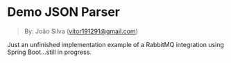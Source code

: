 # Demo JSON Parser
> By: João Silva (vitor191291@gmail.com)

Just an unfinished implementation example of a RabbitMQ integration using Spring Boot...still in progress.  